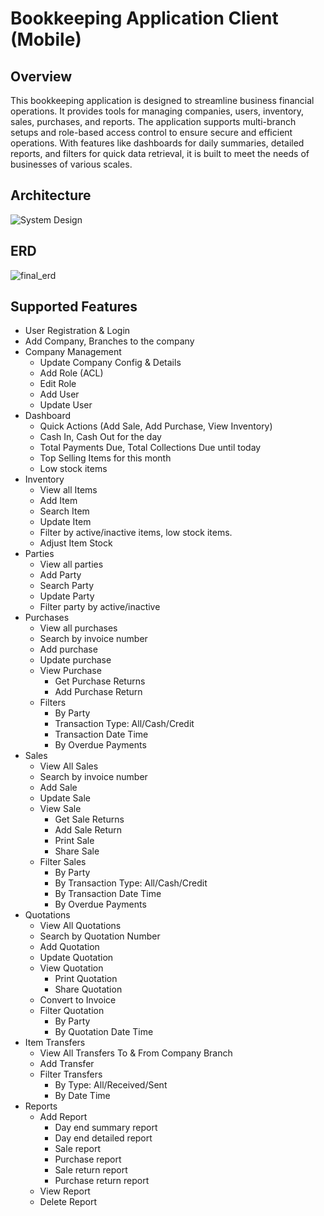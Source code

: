 # Bookkeeping Application Client (Mobile)

## Overview

This bookkeeping application is designed to streamline business financial operations. It provides tools for managing companies, users, inventory, sales, purchases, and reports. The application supports multi-branch setups and role-based access control to ensure secure and efficient operations. With features like dashboards for daily summaries, detailed reports, and filters for quick data retrieval, it is built to meet the needs of businesses of various scales.

## Architecture 
![System Design](https://github.com/user-attachments/assets/95731e3b-9951-4de6-bfa2-8c4e36ed53aa)

## ERD
![final_erd](https://github.com/user-attachments/assets/b78e5594-3ec2-4205-be31-3d691364b9a2)

## Supported Features

* User Registration & Login
* Add Company, Branches to the company
* Company Management
   - Update Company Config & Details
   - Add Role (ACL)
   - Edit Role
   - Add User
   - Update User
* Dashboard
   - Quick Actions (Add Sale, Add Purchase, View Inventory)
   - Cash In, Cash Out for the day
   - Total Payments Due, Total Collections Due until today
   - Top Selling Items for this month
   - Low stock items
* Inventory
   - View all Items
   - Add Item
   - Search Item
   - Update Item
   - Filter by active/inactive items, low stock items.
   - Adjust Item Stock
* Parties
   - View all parties
   - Add Party
   - Search Party
   - Update Party 
   - Filter party by active/inactive
* Purchases
   - View all purchases
   - Search by invoice number
   - Add purchase
   - Update purchase
   - View Purchase
      - Get Purchase Returns
      - Add Purchase Return
   - Filters
      - By Party
      - Transaction Type: All/Cash/Credit
      - Transaction Date Time
      - By Overdue Payments
* Sales
   - View All Sales
   - Search by invoice number
   - Add Sale
   - Update Sale
   - View Sale
      - Get Sale Returns
      - Add Sale Return
      - Print Sale
      - Share Sale
   - Filter Sales
      - By Party
      - By Transaction Type: All/Cash/Credit
      - By Transaction Date Time
      - By Overdue Payments
* Quotations
   - View All Quotations
   - Search by Quotation Number
   - Add Quotation
   - Update Quotation
   - View Quotation
      - Print Quotation
      - Share Quotation
   - Convert to Invoice
   - Filter Quotation
      - By Party
      - By Quotation Date Time
* Item Transfers
   - View All Transfers To & From Company Branch
   - Add Transfer
   - Filter Transfers
      - By Type: All/Received/Sent
      - By Date Time
* Reports
   - Add Report
      - Day end summary report
      - Day end detailed report
      - Sale report
      - Purchase report
      - Sale return report
      - Purchase return report
   - View Report
   - Delete Report




